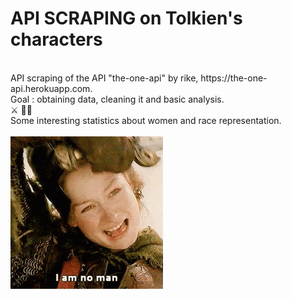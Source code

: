 # API SCRAPING on Tolkien's characters
<br>
API scraping of the API "the-one-api" by rike, https://the-one-api.herokuapp.com.
<br>
Goal : obtaining data, cleaning it and basic analysis.<br>
⚔ 👩🏻 <br>Some interesting statistics about women and race representation.<br>
<br>
<img src="https://github.com/alinedebenath/Api_scraping_Tolkien/blob/master/tenor.gif">
